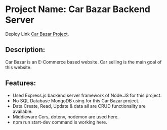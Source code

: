 # Project Name: Car Bazar Backend Server

Deploy Link [Car Bazar Project](https://car-bazar-32120.web.app).

## Description:
Car Bazar is an E-Commerce based website. Car selling is the main goal of this website. 

## Features:
- Used Express.js backend server framework of Node.JS for this project.
- No SQL Database MongoDB using for this Car Bazar project.
- Data Create, Read, Update & data all are CRUD functionality are available.
- Middleware Cors, dotenv, nodemon are used here.
- npm run start-dev command is working here.